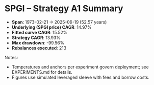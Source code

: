 # SPGI – Strategy A1 Summary

- **Span**: 1973-02-21 → 2025-09-19 (52.57 years)
- **Underlying (SPGI price) CAGR**: 14.97%
- **Fitted curve CAGR**: 15.52%
- **Strategy CAGR**: 13.93%
- **Max drawdown**: -99.56%
- **Rebalances executed**: 213

Notes:

- Temperatures and anchors per experiment govern deployment; see EXPERIMENTS.md for details.
- Figures use simulated leveraged sleeve with fees and borrow costs.
